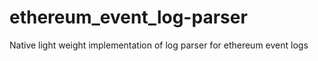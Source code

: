 # ethereum_event_log-parser
Native light weight implementation of log parser for ethereum event logs
